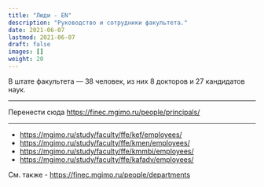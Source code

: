 ```yaml
---
title: "Люди - EN"
description: "Руководство и сотрудники факультета."
date: 2021-06-07
lastmod: 2021-06-07
draft: false
images: []
weight: 20
---
```


В штате факультета — 38 человек, из них 8 докторов и 27 кандидатов наук.

---

Перенести сюда https://finec.mgimo.ru/people/principals/

---

- <https://mgimo.ru/study/faculty/ffe/kef/employees/>
- <https://mgimo.ru/study/faculty/ffe/kmen/employees/>
- <https://mgimo.ru/study/faculty/ffe/kmmbi/employees/>
- <https://mgimo.ru/study/faculty/ffe/kafadv/employees/>

См. также - <https://finec.mgimo.ru/people/departments>

